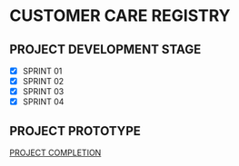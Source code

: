 # CUSTOMER CARE REGISTRY
## PROJECT DEVELOPMENT STAGE
- [x] SPRINT 01
- [x] SPRINT 02
- [x] SPRINT 03
- [x] SPRINT 04

## PROJECT PROTOTYPE
[PROJECT COMPLETION](http://169.51.204.215:30106/)


